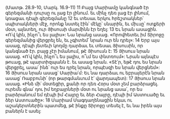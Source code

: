(Մատթ. 28.9-10, Մարկ. 16.9-11)
11 Բայց Մարիամը կանգնած էր գերեզմանի դուրսը ու լաց էր լինում. եւ մինչ դեռ լաց էր լինում, կռացաւ դէպի գերեզմանը 12 եւ տեսաւ երկու հրեշտակներ՝ սպիտակների մէջ, որոնք նստել էին՝ մէկը՝ սնարին, եւ միւսը՝ ոտքերի մօտ, այնտեղ, ուր Յիսուսի մարմինն էր եղել: 13 Եւ նրան ասացին. «Ո՛վ կին, ինչո՞ւ ես լալիս»: Նա նրանց ասաց. «Որովհետեւ իմ Տիրոջը գերեզմանից վերցրել են, եւ չգիտեմ՝ նրան ուր են դրել»: 14 Երբ այս ասաց, դէպի յետեւի կողմը դարձաւ եւ տեսաւ Յիսուսին, որ կանգնած էր. բայց չէր իմանում, թէ Յիսուսն է: 15 Յիսուս նրան ասաց. «Ո՛վ կին, ինչո՞ւ ես լալիս, ո՞ւմ ես փնտռում»: Նրան այնպէս թուաց, թէ պարտիզպանն է. եւ ասաց նրան. «Տէ՛ր, եթէ դու ես նրան վերցրել, ասա՛ ինձ՝ ուր ես դրել նրան, որպէսզի ես նրան վերցնեմ»: 16 Յիսուս նրան ասաց՝ Մարիա՛մ: Եւ նա դարձաւ ու եբրայերէն նրան ասաց՝ Ռաբբունի՛ (որ թարգմանւում է՝ վարդապետ): 17 Յիսուս նրան ասաց. «Ինձ մի՛ մօտեցիր, քանի որ դեռ Հօրս մօտ չեմ բարձրացել. ուրեմն գնա՛ դու իմ եղբայրների մօտ ու նրանց ասա՛, որ ես բարձրանում եմ դէպի իմ Հայրը եւ ձեր Հայրը, դէպի իմ Աստուածը եւ ձեր Աստուածը»: 18 Մարիամ Մագդաղենացին եկաւ ու աշակերտներին պատմեց, թէ ինքը Տիրոջը տեսել է, եւ նա իրեն այս բաներն է ասել:
